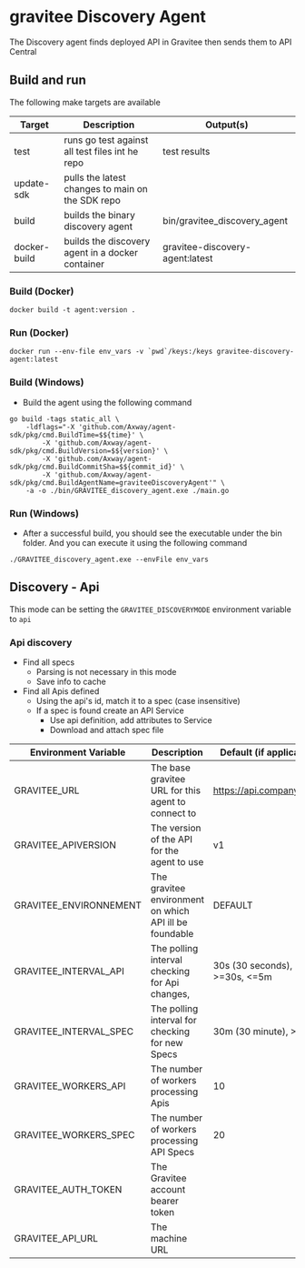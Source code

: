 # gravitee Discovery Agent

The Discovery agent finds deployed API in Gravitee then sends them to API Central

## Build and run

The following make targets are available

| Target            | Description                                                    | Output(s)                       |
| ---------------   | -------------------------------------------------------------- | ------------------------------- |
| test              | runs go test against all test files int he repo                | test results                    |
| update-sdk        | pulls the latest changes to main on the SDK repo               |                                 |
| build             | builds the binary discovery agent                              | bin/gravitee_discovery_agent    |
| docker-build      | builds the discovery agent in a docker container               | gravitee-discovery-agent:latest |

### Build (Docker)

```shell
docker build -t agent:version .
```

### Run (Docker)

```shell
docker run --env-file env_vars -v `pwd`/keys:/keys gravitee-discovery-agent:latest
```

### Build (Windows)

* Build the agent using the following command

```shell
go build -tags static_all \
    -ldflags="-X 'github.com/Axway/agent-sdk/pkg/cmd.BuildTime=$${time}' \
        -X 'github.com/Axway/agent-sdk/pkg/cmd.BuildVersion=$${version}' \
        -X 'github.com/Axway/agent-sdk/pkg/cmd.BuildCommitSha=$${commit_id}' \
        -X 'github.com/Axway/agent-sdk/pkg/cmd.BuildAgentName=graviteeDiscoveryAgent'" \
    -a -o ./bin/GRAVITEE_discovery_agent.exe ./main.go
```

### Run (Windows)

* After a successful build, you should see the executable under the bin folder.   And you can execute it using the following command

```shell
./GRAVITEE_discovery_agent.exe --envFile env_vars
```

## Discovery - Api

This mode can be setting the `GRAVITEE_DISCOVERYMODE` environment variable to `api`

### Api discovery

* Find all specs
  * Parsing is not necessary in this mode
  * Save info to cache
* Find all Apis defined
  * Using the api's id, match it to a spec (case insensitive)
  * If a spec is found create an API Service
    * Use api definition, add attributes to Service
    * Download and attach spec file

| Environment Variable         | Description                                                                          | Default (if applicable)           |
| --------------------------   | ------------------------------------------------------------------------------------ | --------------------------------- |
| GRAVITEE_URL                 | The base gravitee URL for this agent to connect to                                   | https://api.company.com/          |
| GRAVITEE_APIVERSION          | The version of the API for the agent to use                                          | v1                                |
| GRAVITEE_ENVIRONNEMENT       | The gravitee environment on which API ill be foundable                               | DEFAULT                           |
| GRAVITEE_INTERVAL_API        | The polling interval checking for Api changes,                                       | 30s (30 seconds), >=30s, <=5m     |
| GRAVITEE_INTERVAL_SPEC       | The polling interval for checking for new Specs                                      | 30m (30 minute), >=1m             |
| GRAVITEE_WORKERS_API         | The number of workers processing Apis                                                | 10                                |
| GRAVITEE_WORKERS_SPEC        | The number of workers processing API Specs                                           | 20                                |
| GRAVITEE_AUTH_TOKEN          | The Gravitee account bearer token                                                    |                                   |
| GRAVITEE_API_URL             | The machine URL                                                                      |                                   |
